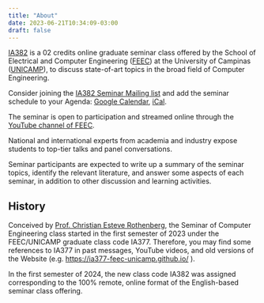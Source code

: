 ```yaml
---
title: "About"
date: 2023-06-21T10:34:09-03:00
draft: false
---
```


[IA382](https://www.cpg.feec.unicamp.br/cpg/lista/caderno_horario_show.php?id=1888) is a 02 credits online graduate seminar class offered by the School of Electrical and Computer Engineering ([FEEC](https://www.fee.unicamp.br/)) at the University of Campinas ([UNICAMP](https://www.unicamp.br/)), to discuss state-of-art topics in the broad field of Computer Engineering.

Consider joining the [IA382 Seminar Mailing list](https://groups.google.com/g/ia382-feec-unicamp/) and add the seminar schedule to your Agenda: [Google Calendar](https://calendar.google.com/calendar/embed?src=c_bd56c44a65b9dae27fe531b2b5c684a6c8fdf8a410edb595be2709bc16e55942%40group.calendar.google.com&ctz=America%2FSao_Paulo
), [iCal](https://calendar.google.com/calendar/ical/c_bd56c44a65b9dae27fe531b2b5c684a6c8fdf8a410edb595be2709bc16e55942%40group.calendar.google.com/public/basic.ics).

The seminar is open to participation and streamed online through the [YouTube channel of FEEC](https://www.youtube.com/channel/UChptcdqmzNLQ8Oe03DEjIDQ).

National and international experts from academia and industry expose students to top-tier talks and panel conversations.

Seminar participants are expected to write up a summary of the seminar topics, identify the relevant literature, and answer some aspects of each seminar, in addition to other discussion and learning activities.

## History

Conceived by [Prof. Christian Esteve Rothenberg](https://www.dca.fee.unicamp.br/~chesteve/), the Seminar of Computer Engineering class started in the first semester of 2023 under the FEEC/UNICAMP graduate class code IA377. Therefore, you may find some references to IA377 in past messages, YouTube videos, and old versions of the Website (e.g. https://ia377-feec-unicamp.github.io/ ).

In the first semester of 2024, the new class code IA382 was assigned corresponding to the 100% remote, online format of the English-based seminar class offering.
